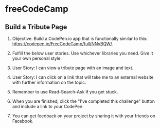 # freeCodeCamp

## Build a Tribute Page

1. Objective: Build a CodePen.io app that is functionally similar to this: https://codepen.io/FreeCodeCamp/full/NNvBQW/.

2. Fulfill the below user stories. Use whichever libraries you need. Give it your own personal style.

3. User Story: I can view a tribute page with an image and text.

4. User Story: I can click on a link that will take me to an external website with further information on the topic.

5. Remember to use Read-Search-Ask if you get stuck.

6. When you are finished, click the "I've completed this challenge" button and include a link to your CodePen.

7. You can get feedback on your project by sharing it with your friends on Facebook.
